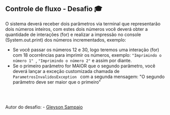 ## Controle de fluxo - Desafio :mortar_board:

O sistema deverá receber dois parâmetros via terminal que representarão dois números inteiros, com estes dois números você deverá obter a quantidade de interações (for) e realizar a impressão no console (System.out.print) dos números incrementados, exemplo:

 * Se você passar os números 12 e 30, logo teremos uma interação (for) com 18 ocorrências para imprimir os números, exemplo: `"Imprimindo o número 1" `, ` "Imprimindo o número 2" ` e assim por diante.
 * Se o primeiro parâmetro for MAIOR que o segundo parâmetro, você deverá lançar a exceção customizada chamada de  `ParametrosInvalidosException ` com a segunda mensagem: "O segundo parâmetro deve ser maior que o primeiro"
<br>
<br>

Autor do desafio: - [Gleyson Sampaio](https://github.com/glysns)


